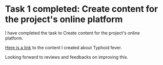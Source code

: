 # Task 1 completed: Create content for the project's online platform

I have completed the task to Create content for the project's online platform.

[Here is a link](https://docs.google.com/document/d/1i3RtEHJEpRwGKZ1X-tqMyI8AmL15vqsVZ-5QzCsc5L4/edit?usp=sharing) to the content I created about Typhoid fever.

Looking forward to  reviews and feedbacks on improving this. 